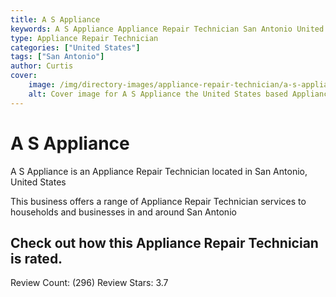 ```yaml
---
title: A S Appliance
keywords: A S Appliance Appliance Repair Technician San Antonio United States 
type: Appliance Repair Technician 
categories: ["United States"]
tags: ["San Antonio"]
author: Curtis
cover:
    image: /img/directory-images/appliance-repair-technician/a-s-appliance.webp
    alt: Cover image for A S Appliance the United States based Appliance Repair Technician servicing San Antonio 
---
```


# A S Appliance
A S Appliance is an Appliance Repair Technician located in San Antonio, United States

This business offers a range of Appliance Repair Technician services to households and businesses in and around San Antonio

## Check out how this Appliance Repair Technician is rated.
Review Count: (296)
Review Stars: 3.7
